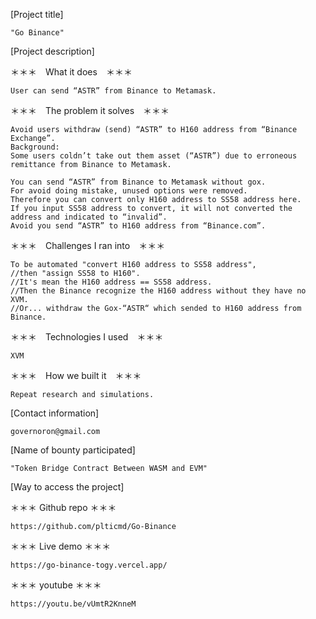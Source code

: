 [Project title]

    "Go Binance"

[Project description]

   ＊＊＊　What it does　＊＊＊
   
    User can send “ASTR” from Binance to Metamask.

   ＊＊＊　The problem it solves　＊＊＊
   
    Avoid users withdraw (send) “ASTR” to H160 address from “Binance Exchange”.
    Background:
    Some users coldn’t take out them asset (“ASTR”) due to erroneous remittance from Binance to Metamask.

    You can send “ASTR” from Binance to Metamask without gox.  
    For avoid doing mistake, unused options were removed. 
    Therefore you can convert only H160 address to SS58 address here. 
    If you input SS58 address to convert, it will not converted the address and indicated to “invalid”. 
    Avoid you send “ASTR” to H160 address from “Binance.com”.  

   ＊＊＊　Challenges I ran into　＊＊＊
   
    To be automated "convert H160 address to SS58 address", 
    //then "assign SS58 to H160".
    //It's mean the H160 address == SS58 address.
    //Then the Binance recognize the H160 address without they have no XVM.
    //Or... withdraw the Gox-“ASTR“ which sended to H160 address from Binance.

   ＊＊＊　Technologies I used　＊＊＊
   
    XVM

   ＊＊＊　How we built it　＊＊＊
   
    Repeat research and simulations.


[Contact information]

    governoron@gmail.com

[Name of bounty participated]

    "Token Bridge Contract Between WASM and EVM"

[Way to access the project]

   ＊＊＊ Github repo ＊＊＊
   
    https://github.com/plticmd/Go-Binance

   ＊＊＊ Live demo ＊＊＊
   
    https://go-binance-togy.vercel.app/

   ＊＊＊ youtube ＊＊＊
   
    https://youtu.be/vUmtR2KnneM


